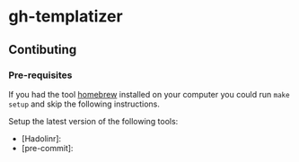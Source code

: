 # gh-templatizer

## Contibuting

### Pre-requisites

If you had the tool [homebrew]() installed on your computer you could run `make setup` and skip the
following instructions.

 
Setup the latest version of the following tools:
- [Hadolinr]:
- [pre-commit]:


